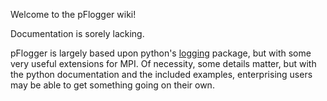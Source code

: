 Welcome to the pFlogger wiki!

Documentation is sorely lacking.

pFlogger is largely based upon python's [logging](https://docs.python.org/3/library/logging.html) package, but with some very useful extensions for MPI.    Of necessity, some details matter, but with the python documentation and the included examples, enterprising users may be able to get something going on their own.

